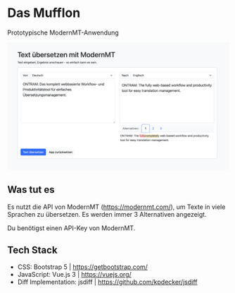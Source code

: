 # Das Mufflon
Prototypische ModernMT-Anwendung

![Alt text](/screenshots/mufflonapp01.png?raw=true "Screenshot der mufflonapp")

## Was tut es

Es nutzt die API von ModernMT (https://modernmt.com/), um Texte in viele Sprachen zu übersetzen. Es werden immer 3 Alternativen angezeigt.

Du benötigst einen API-Key von ModernMT.

## Tech Stack

- CSS: Bootstrap 5 | https://getbootstrap.com/
- JavaScript: Vue.js 3 | https://vuejs.org/
- Diff Implementation: jsdiff |  https://github.com/kpdecker/jsdiff
